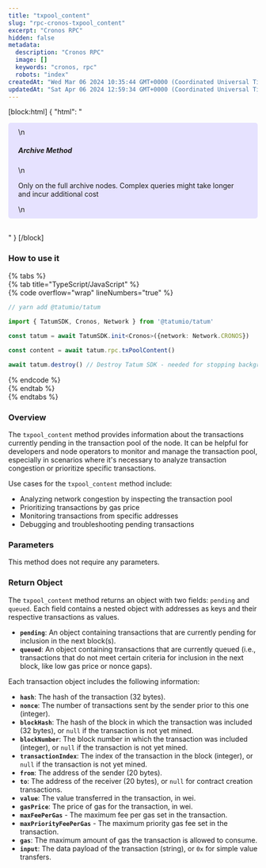 ```yaml
---
title: "txpool_content"
slug: "rpc-cronos-txpool_content"
excerpt: "Cronos RPC"
hidden: false
metadata: 
  description: "Cronos RPC"
  image: []
  keywords: "cronos, rpc"
  robots: "index"
createdAt: "Wed Mar 06 2024 10:35:44 GMT+0000 (Coordinated Universal Time)"
updatedAt: "Sat Apr 06 2024 12:59:34 GMT+0000 (Coordinated Universal Time)"
---
```

[block:html]
{
  "html": "<div style="padding: 10px 20px; border-radius: 5px; background-color: #e6e2ff; margin: 0 0 30px 0;">\n  <h5>Archive Method</h5>\n  <p>Only on the full archive nodes. Complex queries might take longer and incur additional cost</p>\n</div>"
}
[/block]


### How to use it

{% tabs %}  
{% tab title="TypeScript/JavaScript" %}  
{% code overflow="wrap" lineNumbers="true" %}

```typescript
// yarn add @tatumio/tatum

import { TatumSDK, Cronos, Network } from '@tatumio/tatum'
  
const tatum = await TatumSDK.init<Cronos>({network: Network.CRONOS})

const content = await tatum.rpc.txPoolContent()

await tatum.destroy() // Destroy Tatum SDK - needed for stopping background jobs
```

{% endcode %}  
{% endtab %}  
{% endtabs %}

### Overview

The `txpool_content` method provides information about the transactions currently pending in the transaction pool of the node. It can be helpful for developers and node operators to monitor and manage the transaction pool, especially in scenarios where it's necessary to analyze transaction congestion or prioritize specific transactions.

Use cases for the `txpool_content` method include:

- Analyzing network congestion by inspecting the transaction pool
- Prioritizing transactions by gas price
- Monitoring transactions from specific addresses
- Debugging and troubleshooting pending transactions

### Parameters

This method does not require any parameters.

### Return Object

The `txpool_content` method returns an object with two fields: `pending` and `queued`. Each field contains a nested object with addresses as keys and their respective transactions as values.

- **`pending`**: An object containing transactions that are currently pending for inclusion in the next block(s).
- **`queued`**: An object containing transactions that are currently queued (i.e., transactions that do not meet certain criteria for inclusion in the next block, like low gas price or nonce gaps).

Each transaction object includes the following information:

- **`hash`**: The hash of the transaction (32 bytes).
- **`nonce`**: The number of transactions sent by the sender prior to this one (integer).
- **`blockHash`**: The hash of the block in which the transaction was included (32 bytes), or `null` if the transaction is not yet mined.
- **`blockNumber`**: The block number in which the transaction was included (integer), or `null` if the transaction is not yet mined.
- **`transactionIndex`**: The index of the transaction in the block (integer), or `null` if the transaction is not yet mined.
- **`from`**: The address of the sender (20 bytes).
- **`to`**: The address of the receiver (20 bytes), or `null` for contract creation transactions.
- **`value`**: The value transferred in the transaction, in wei.
- **`gasPrice`**: The price of gas for the transaction, in wei.
- **`maxFeePerGas`** - The maximum fee per gas set in the transaction.
- **`maxPriorityFeePerGas`** - The maximum priority gas fee set in the transaction.
- **`gas`**: The maximum amount of gas the transaction is allowed to consume.
- **`input`**: The data payload of the transaction (string), or `0x` for simple value transfers.
